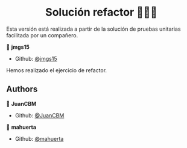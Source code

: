 <h1 align="center">Solución refactor 👨🏻‍💻   </h1>

Esta versión está realizada a partir de la solución de pruebas unitarias facilitada por un compañero.

👤 **jmgs15**
* Github: [@jmgs15](https://github.com/jmgs15)

Hemos realizado el ejercicio de refactor.

## Authors

👤 **JuanCBM**
* Github: [@JuanCBM](https://github.com/JuanCBM)

👤 **mahuerta**
* Github: [@mahuerta](https://github.com/mahuerta)
